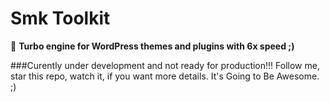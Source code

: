 Smk Toolkit
===========

:green_book: **Turbo engine for WordPress themes and plugins with 6x speed ;)**


###Curently under development and not ready for production!!!
Follow me, star this repo, watch it, if you want more details. It's Going to Be Awesome. ;)
